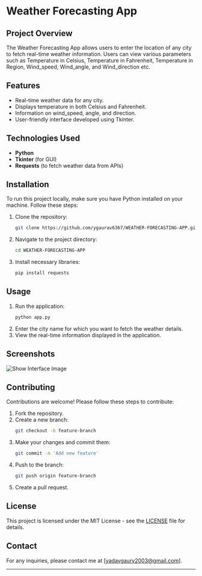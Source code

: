 
# Weather Forecasting App

## Project Overview
The Weather Forecasting App allows users to enter the location of any city to fetch real-time weather information. Users can view various parameters such as Temperature in Celsius, Temperature in Fahrenheit, Temperature in Region, Wind_speed, Wind_angle, and Wind_direction etc.

## Features
- Real-time weather data for any city.
- Displays temperature in both Celsius and Fahrenheit.
- Information on wind_speed, angle, and direction.
- User-friendly interface developed using Tkinter.

## Technologies Used
- **Python**
- **Tkinter** (for GUI)
- **Requests** (to fetch weather data from APIs)

## Installation
To run this project locally, make sure you have Python installed on your machine. Follow these steps:

1. Clone the repository:
   ```bash
   git clone https://github.com/ygaurav6367/WEATHER-FORECASTING-APP.git
   ```
2. Navigate to the project directory:
   ```bash
   cd WEATHER-FORECASTING-APP
   ```
3. Install necessary libraries:
   ```bash
   pip install requests
   ```

## Usage
1. Run the application:
   ```bash
   python app.py
   ```
2. Enter the city name for which you want to fetch the weather details.
3. View the real-time information displayed in the application.

## Screenshots

![Show Interface Image]([https://drive.google.com/file/d/1x9vo7p7bjvEX91I5KqLPsXRfcqmNizvd/view])

## Contributing
Contributions are welcome! Please follow these steps to contribute:

1. Fork the repository.
2. Create a new branch:
   ```bash
   git checkout -b feature-branch
   ```
3. Make your changes and commit them:
   ```bash
   git commit -m 'Add new feature'
   ```
4. Push to the branch:
   ```bash
   git push origin feature-branch
   ```
5. Create a pull request.

## License
This project is licensed under the MIT License - see the [LICENSE](LICENSE) file for details.

## Contact
For any inquiries, please contact me at [yadavgaurv2003@gmail.com].

---
